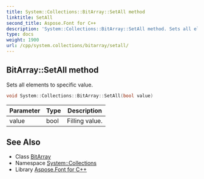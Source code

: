 ```yaml
---
title: System::Collections::BitArray::SetAll method
linktitle: SetAll
second_title: Aspose.Font for C++
description: 'System::Collections::BitArray::SetAll method. Sets all elements to specific value in C++.'
type: docs
weight: 1900
url: /cpp/system.collections/bitarray/setall/
---
```

## BitArray::SetAll method


Sets all elements to specific value.

```cpp
void System::Collections::BitArray::SetAll(bool value)
```


| Parameter | Type | Description |
| --- | --- | --- |
| value | bool | Filling value. |

## See Also

* Class [BitArray](../)
* Namespace [System::Collections](../../)
* Library [Aspose.Font for C++](../../../)
